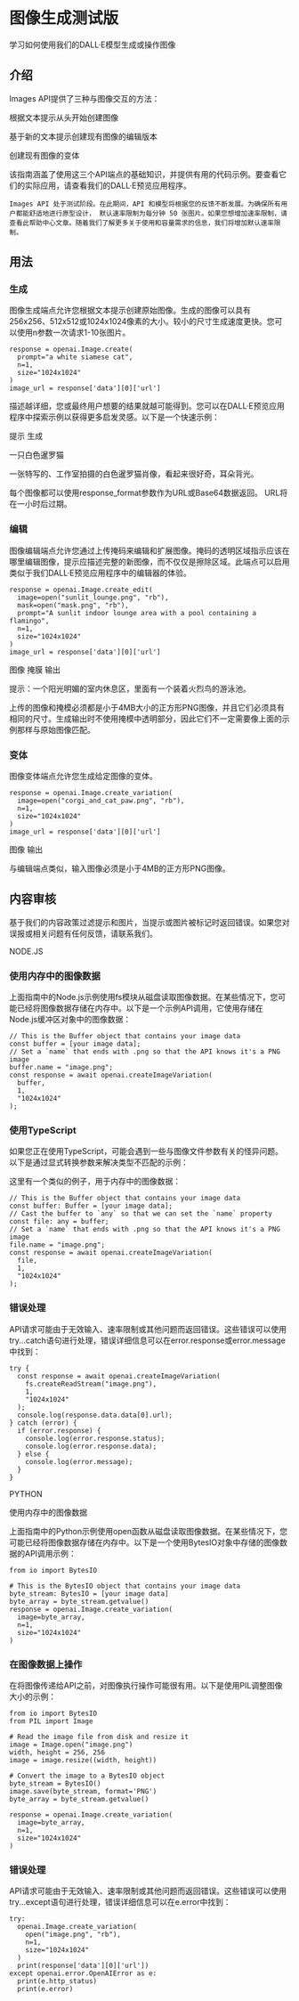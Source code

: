 # 图像生成测试版

学习如何使用我们的DALL·E模型生成或操作图像

## 介绍

Images API提供了三种与图像交互的方法：

根据文本提示从头开始创建图像

基于新的文本提示创建现有图像的编辑版本

创建现有图像的变体

该指南涵盖了使用这三个API端点的基础知识，并提供有用的代码示例。要查看它们的实际应用，请查看我们的DALL·E预览应用程序。

```
Images API 处于测试阶段。在此期间，API 和模型将根据您的反馈不断发展。为确保所有用户都能舒适地进行原型设计， 默认速率限制为每分钟 50 张图片。如果您想增加速率限制，请查看此帮助中心文章。随着我们了解更多关于使用和容量需求的信息，我们将增加默认速率限制。
```

## 用法

### 生成

图像生成端点允许您根据文本提示创建原始图像。生成的图像可以具有256x256、512x512或1024x1024像素的大小。较小的尺寸生成速度更快。您可以使用n参数一次请求1-10张图片。

```
response = openai.Image.create(
  prompt="a white siamese cat",
  n=1,
  size="1024x1024"
)
image_url = response['data'][0]['url']
```

描述越详细，您或最终用户想要的结果就越可能得到。您可以在DALL·E预览应用程序中探索示例以获得更多启发灵感。以下是一个快速示例：

提示          生成

一只白色暹罗猫

一张特写的、工作室拍摄的白色暹罗猫肖像，看起来很好奇，耳朵背光。

每个图像都可以使用response_format参数作为URL或Base64数据返回。 URL将在一小时后过期。

### 编辑

图像编辑端点允许您通过上传掩码来编辑和扩展图像。掩码的透明区域指示应该在哪里编辑图像，提示应描述完整的新图像，而不仅仅是擦除区域。此端点可以启用类似于我们DALL·E预览应用程序中的编辑器的体验。

```
response = openai.Image.create_edit(
  image=open("sunlit_lounge.png", "rb"),
  mask=open("mask.png", "rb"),
  prompt="A sunlit indoor lounge area with a pool containing a flamingo",
  n=1,
  size="1024x1024"
)
image_url = response['data'][0]['url']
```

图像      掩膜     输出


提示：一个阳光明媚的室内休息区，里面有一个装着火烈鸟的游泳池。

上传的图像和掩模必须都是小于4MB大小的正方形PNG图像，并且它们必须具有相同的尺寸。生成输出时不使用掩模中透明部分，因此它们不一定需要像上面的示例那样与原始图像匹配。

### 变体

图像变体端点允许您生成给定图像的变体。

```
response = openai.Image.create_variation(
  image=open("corgi_and_cat_paw.png", "rb"),
  n=1,
  size="1024x1024"
)
image_url = response['data'][0]['url']
```

图像       输出

与编辑端点类似，输入图像必须是小于4MB的正方形PNG图像。

## 内容审核

基于我们的内容政策过滤提示和图片，当提示或图片被标记时返回错误。如果您对误报或相关问题有任何反馈，请联系我们。

NODE.JS

### 使用内存中的图像数据

上面指南中的Node.js示例使用fs模块从磁盘读取图像数据。在某些情况下，您可能已经将图像数据存储在内存中。以下是一个示例API调用，它使用存储在Node.js缓冲区对象中的图像数据：

```
// This is the Buffer object that contains your image data
const buffer = [your image data];
// Set a `name` that ends with .png so that the API knows it's a PNG image
buffer.name = "image.png";
const response = await openai.createImageVariation(
  buffer,
  1,
  "1024x1024"
);
```

### 使用TypeScript

如果您正在使用TypeScript，可能会遇到一些与图像文件参数有关的怪异问题。以下是通过显式转换参数来解决类型不匹配的示例：

这里有一个类似的例子，用于内存中的图像数据：

```
// This is the Buffer object that contains your image data
const buffer: Buffer = [your image data];
// Cast the buffer to `any` so that we can set the `name` property
const file: any = buffer;
// Set a `name` that ends with .png so that the API knows it's a PNG image
file.name = "image.png";
const response = await openai.createImageVariation(
  file,
  1,
  "1024x1024"
);
``` 

### 错误处理

API请求可能由于无效输入、速率限制或其他问题而返回错误。这些错误可以使用try...catch语句进行处理，错误详细信息可以在error.response或error.message中找到：

```
try {
  const response = await openai.createImageVariation(
    fs.createReadStream("image.png"),
    1,
    "1024x1024"
  );
  console.log(response.data.data[0].url);
} catch (error) {
  if (error.response) {
    console.log(error.response.status);
    console.log(error.response.data);
  } else {
    console.log(error.message);
  }
}
```

PYTHON

使用内存中的图像数据

上面指南中的Python示例使用open函数从磁盘读取图像数据。在某些情况下，您可能已经将图像数据存储在内存中。以下是一个使用BytesIO对象中存储的图像数据的API调用示例：

```
from io import BytesIO

# This is the BytesIO object that contains your image data
byte_stream: BytesIO = [your image data]
byte_array = byte_stream.getvalue()
response = openai.Image.create_variation(
  image=byte_array,
  n=1,
  size="1024x1024"
)
```

### 在图像数据上操作

在将图像传递给API之前，对图像执行操作可能很有用。以下是使用PIL调整图像大小的示例：

```
from io import BytesIO
from PIL import Image

# Read the image file from disk and resize it
image = Image.open("image.png")
width, height = 256, 256
image = image.resize((width, height))

# Convert the image to a BytesIO object
byte_stream = BytesIO()
image.save(byte_stream, format='PNG')
byte_array = byte_stream.getvalue()

response = openai.Image.create_variation(
  image=byte_array,
  n=1,
  size="1024x1024"
)
```

### 错误处理

API请求可能由于无效输入、速率限制或其他问题而返回错误。这些错误可以使用try...except语句进行处理，错误详细信息可以在e.error中找到：

```
try:
  openai.Image.create_variation(
    open("image.png", "rb"),
    n=1,
    size="1024x1024"
  )
  print(response['data'][0]['url'])
except openai.error.OpenAIError as e:
  print(e.http_status)
  print(e.error)
  ```

  